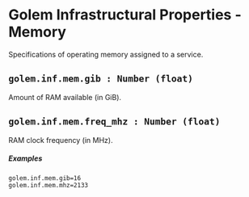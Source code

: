 # Golem Infrastructural Properties - Memory
Specifications of operating memory assigned to a service.

## `golem.inf.mem.gib : Number (float)`
Amount of RAM available (in GiB).

## `golem.inf.mem.freq_mhz : Number (float)`
RAM clock frequency (in MHz).

##### **Examples**

```
golem.inf.mem.gib=16
golem.inf.mem.mhz=2133
```